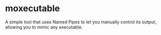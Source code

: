 # moxecutable
A simple tool that uses Named Pipes to let you manually control its output, allowing you to mimic any executable.
